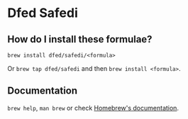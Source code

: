 # Dfed Safedi

## How do I install these formulae?

`brew install dfed/safedi/<formula>`

Or `brew tap dfed/safedi` and then `brew install <formula>`.

## Documentation

`brew help`, `man brew` or check [Homebrew's documentation](https://docs.brew.sh).
